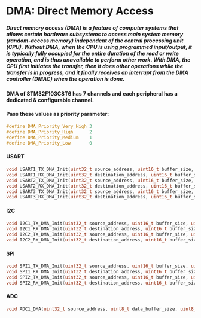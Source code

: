 # DMA: Direct Memory Access

##### Direct memory access (DMA) is a feature of computer systems that allows certain hardware subsystems to access main system memory (random-access memory) independent of the central processing unit (CPU). Without DMA, when the CPU is using programmed input/output, it is typically fully occupied for the entire duration of the read or write operation, and is thus unavailable to perform other work. With DMA, the CPU first initiates the transfer, then it does other operations while the transfer is in progress, and it finally receives an interrupt from the DMA controller (DMAC) when the operation is done.

#### DMA of STM32F103C8T6 has 7 channels and each peripheral has a dedicated & configurable channel.


#### Pass these values as priority parameter:
```C
#define DMA_Priority_Very_High 3
#define DMA_Priority_High      2
#define DMA_Priority_Medium    1
#define DMA_Priority_Low       0

```


#### USART

```C
void USART1_TX_DMA_Init(uint32_t source_address, uint16_t buffer_size, uint8_t priority, bool Circular_buffer)
void USART1_RX_DMA_Init(uint32_t destination_address, uint16_t buffer_size, uint8_t priority, bool Circular_buffer)
void USART2_TX_DMA_Init(uint32_t source_address, uint16_t buffer_size, uint8_t priority, bool Circular_buffer)
void USART2_RX_DMA_Init(uint32_t destination_address, uint16_t buffer_size, uint8_t priority, bool Circular_buffer)
void USART3_TX_DMA_Init(uint32_t source_address, uint16_t buffer_size, uint8_t priority, bool Circular_buffer)
void USART3_RX_DMA_Init(uint32_t destination_address, uint16_t buffer_size, uint8_t priority, bool Circular_buffer)
```
#### I2C

```C
void I2C1_TX_DMA_Init(uint32_t source_address, uint16_t buffer_size, uint8_t priority, bool Circular_buffer)
void I2C1_RX_DMA_Init(uint32_t destination_address, uint16_t buffer_size, uint8_t priority, bool Circular_buffer)
void I2C2_TX_DMA_Init(uint32_t source_address, uint16_t buffer_size, uint8_t priority, bool Circular_buffer)
void I2C2_RX_DMA_Init(uint32_t destination_address, uint16_t buffer_size, uint8_t priority, bool Circular_buffer)
```

#### SPI

```C
void SPI1_TX_DMA_Init(uint32_t source_address, uint16_t buffer_size, uint8_t priority, bool Circular_buffer)
void SPI1_RX_DMA_Init(uint32_t destination_address, uint16_t buffer_size, uint8_t priority, bool Circular_buffer)
void SPI2_TX_DMA_Init(uint32_t source_address, uint16_t buffer_size, uint8_t priority, bool Circular_buffer)
void SPI2_RX_DMA_Init(uint32_t destination_address, uint16_t buffer_size, uint8_t priority, bool Circular_buffer)
```

#### ADC

```C
void ADC1_DMA(uint32_t source_address, uint8_t data_buffer_size, uint8_t memory_size, uint8_t peripheral_size, uint8_t priority);
```
